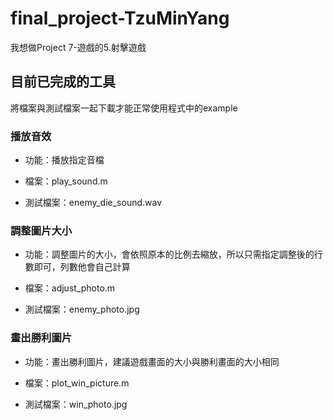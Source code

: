 # final_project-TzuMinYang

我想做Project 7-遊戲的5.射擊遊戲

## 目前已完成的工具

將檔案與測試檔案一起下載才能正常使用程式中的example

### 播放音效

* 功能：播放指定音檔

* 檔案：play_sound.m

* 測試檔案：enemy_die_sound.wav

### 調整圖片大小

* 功能：調整圖片的大小，會依照原本的比例去縮放，所以只需指定調整後的行數即可，列數他會自己計算

* 檔案：adjust_photo.m

* 測試檔案：enemy_photo.jpg

### 畫出勝利圖片

* 功能：畫出勝利圖片，建議遊戲畫面的大小與勝利畫面的大小相同

* 檔案：plot_win_picture.m

* 測試檔案：win_photo.jpg
